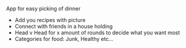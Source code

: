 App for easy picking of dinner

- Add you recipes with picture
- Connect with friends in a house holding
- Head v Head for x amount of rounds to decide what you want most
- Categories for food: Junk, Healthy etc...
